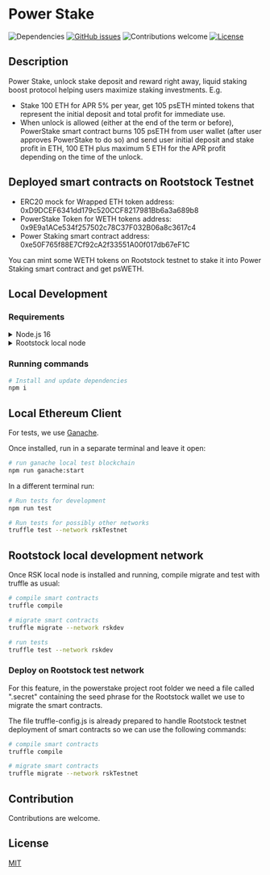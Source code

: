 # Power Stake

![Dependencies](https://img.shields.io/badge/dependencies-up%20to%20date-brightgreen.svg)
[![GitHub issues](https://img.shields.io/github/issues/sgoia/powerstake.svg)](https://GitHub.com/sgoia/powerstake/issues/)
![Contributions welcome](https://img.shields.io/badge/contributions-welcome-orange.svg)
[![License](https://img.shields.io/badge/license-MIT-blue.svg)](https://opensource.org/licenses/MIT)

## Description

Power Stake, unlock stake deposit and reward right away, liquid staking boost protocol helping users maximize staking investments.
E.g.
- Stake 100 ETH for APR 5% per year, get 105 psETH minted tokens that represent the initial deposit and total profit for immediate use.
- When unlock is allowed (either at the end of the term or before), PowerStake smart contract burns 105 psETH from user wallet (after user approves PowerStake to do so) and send user initial deposit and stake profit in ETH, 100 ETH plus maximum 5 ETH for the APR profit depending on the time of the unlock.

## Deployed smart contracts on Rootstock Testnet

- ERC20 mock for Wrapped ETH token address: 0xD9DCEF6341dd179c520CCF8217981Bb6a3a689b8
- PowerStake Token for WETH tokens address: 0x9E9a1ACe534f257502c78C37F032B06a8c3617c4
- Power Staking smart contract address: 0xe50F765f88E7Cf92cA2f33551A00f017db67eF1C

You can mint some WETH tokens on Rootstock testnet to stake it into Power Staking smart contract and get psWETH.

## Local Development

### Requirements

<details>
  <summary>Node.js 16</summary>

  Install via NVM:
  ```bash
  # Install NVM
  curl -o- https://raw.githubusercontent.com/nvm-sh/nvm/v0.39.0/install.sh | bash

  # Install recommended Node.js version for bepro-js
  nvm install lts/gallium

  # Set it on the working directory
  nvm alias default lts/gallium

  # Use the settled as default
  nvm use default

  # Confirm the procedure.
  # Must show valid Node-js version on terminal if OK
  node --version
  ```
</details>

<details>
  <summary>Rootstock local node</summary>

  For more information on RSK node development, check [Rootstock](https://rootstock.io/develop/) and [Rootstock local node](https://dev.rootstock.io/rsk/node/install/operating-systems/java/).

  Once we have the rsk node file "rskj-core-6.1.0-ARROWHEAD-all.jar" (the moment this readme file was updated) downloaded in a specific folder we can run the following command in a separate terminal and leave it open to have a local rootstock node:

  ```bash
  # Run rsk local node
  java -classpath rskj-core-6.1.0-ARROWHEAD-all.jar -Drpc.providers.web.cors=* -Drpc.providers.web.ws.enabled=true co.rsk.Start --regtest
  ```
</details>

### Running commands

```bash
# Install and update dependencies
npm i
```

## Local Ethereum Client

For tests, we use [Ganache](https://trufflesuite.com/ganache/).

Once installed, run in a separate terminal and leave it open:

```bash
# run ganache local test blockchain
npm run ganache:start
```

In a different terminal run:

```bash
# Run tests for development
npm run test

# Run tests for possibly other networks
truffle test --network rskTestnet
```

## Rootstock local development network

Once RSK local node is installed and running, compile migrate and test with truffle as usual:

```bash
# compile smart contracts
truffle compile

# migrate smart contracts
truffle migrate --network rskdev

# run tests
truffle test --network rskdev
```

### Deploy on Rootstock test network

For this feature, in the powerstake project root folder we need a file called ".secret" containing the seed phrase for the Rootstock wallet we use to migrate the smart contracts.

The file truffle-config.js is already prepared to handle Rootstock testnet deployment of smart contracts so we can use the following commands:

```bash
# compile smart contracts
truffle compile

# migrate smart contracts
truffle migrate --network rskTestnet
```

## Contribution

Contributions are welcome.

## License

[MIT](https://choosealicense.com/licenses/mit/)
